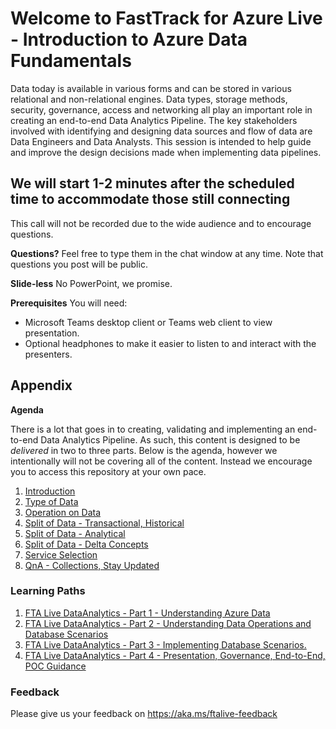 # Welcome to FastTrack for Azure Live - Introduction to Azure Data Fundamentals

Data today is available in various forms and can be stored in various relational and non-relational engines. Data types, storage methods, security, governance, access and networking all play an important role in creating an end-to-end Data Analytics Pipeline. The key stakeholders involved with identifying and designing data sources and flow of data are Data Engineers and Data Analysts. This session is intended to help guide and improve the design decisions made when implementing data pipelines.

## We will start 1-2 minutes after the scheduled time to accommodate those still connecting

This call will not be recorded due to the wide audience and to encourage questions.

**Questions?** Feel free to type them in the chat window at any time. Note that questions you post will be public.

**Slide-less**  No PowerPoint, we promise.

**Prerequisites**
You will need:

* Microsoft Teams desktop client or Teams web client to view presentation.
* Optional headphones to make it easier to listen to and interact with the presenters.

## Appendix

**Agenda**

There is a lot that goes in to creating, validating and implementing an end-to-end Data Analytics Pipeline. As such, this content is designed to be _delivered_ in two to three parts. Below is the agenda, however we intentionally will not be covering all of the content. Instead we encourage you to access this repository at your own pace. 

1. [Introduction](./introduction.md)
1. [Type of Data](./typeofdata.md)
1. [Operation on Data](./dataoperations.md)
1. [Split of Data - Transactional, Historical](./splitofdata1.md)
1. [Split of Data - Analytical](./splitofdata2.md)
1. [Split of Data - Delta Concepts](./splitofdata3.md)
1. [Service Selection](./serviceselection.md)
1. [QnA - Collections, Stay Updated](./QnA.md)

### Learning Paths

1. [FTA Live DataAnalytics - Part 1 - Understanding Azure Data](https://learn.microsoft.com/users/krutimehta-7699/collections/yddwb7m2z6r28j)
1. [FTA Live DataAnalytics - Part 2 - Understanding Data Operations and Database Scenarios](https://learn.microsoft.com/users/krutimehta-7699/collections/g77pf5oxr47n50)
1. [FTA Live DataAnalytics - Part 3 - Implementing Database Scenarios.](https://learn.microsoft.com/users/krutimehta-7699/collections/222qb01y4d3pq7)
1. [FTA Live DataAnalytics - Part 4 - Presentation, Governance, End-to-End, POC Guidance](https://learn.microsoft.com/users/krutimehta-7699/collections/0nnjfk5x1ejpj1)

### Feedback

Please give us your feedback on https://aka.ms/ftalive-feedback